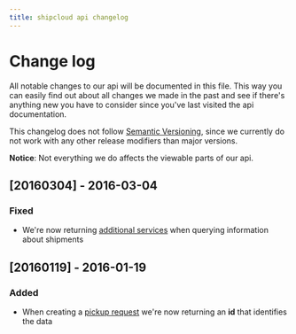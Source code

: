 ```yaml
---
title: shipcloud api changelog
---
```


# Change log
All notable changes to our api will be documented in this file. This way you can easily find out
about all changes we made in the past and see if there's anything new you have to consider since
you've last visited the api documentation.

This changelog does not follow [Semantic Versioning](http://semver.org/), since we currently do not
work with any other release modifiers than major versions.

**Notice**: Not everything we do affects the viewable parts of our api.

## [20160304] - 2016-03-04

### Fixed
- We're now returning [additional services](https://developers.shipcloud.io/recipes/#additional-services)
  when querying information about shipments

## [20160119] - 2016-01-19

### Added
- When creating a [pickup request](https://developers.shipcloud.io/reference/#pickup-requests)
  we're now returning an **id** that identifies the data
